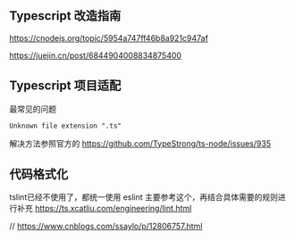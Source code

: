 ## Typescript 改造指南

https://cnodejs.org/topic/5954a747ff46b8a921c947af

https://juejin.cn/post/6844904008834875400

## Typescript 项目适配
最常见的问题
```
Unknown file extension ".ts"
```
解决方法参照官方的
https://github.com/TypeStrong/ts-node/issues/935

## 代码格式化
tslint已经不使用了，都统一使用 eslint
主要参考这个，再结合具体需要的规则进行补充
https://ts.xcatliu.com/engineering/lint.html


// https://www.cnblogs.com/ssaylo/p/12806757.html

